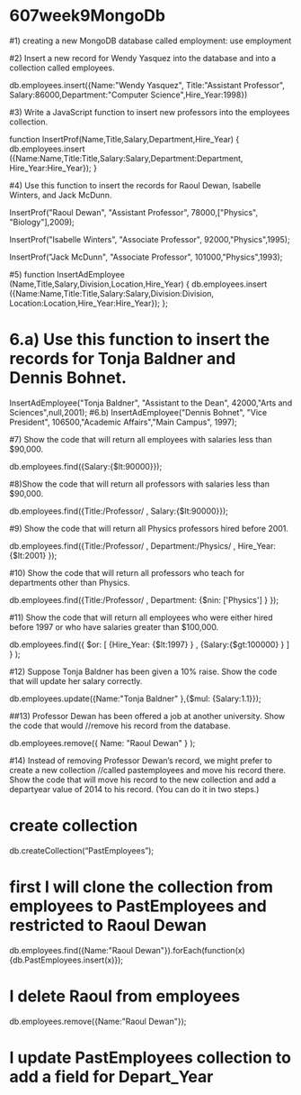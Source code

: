 607week9MongoDb
===============

#1) creating a new MongoDB database called employment:
use employment

#2) Insert a new record for Wendy Yasquez into the database and into a collection called employees.

db.employees.insert({Name:"Wendy Yasquez", Title:"Assistant Professor", Salary:86000,Department:"Computer Science",Hire_Year:1998})


#3) Write a JavaScript function to insert new professors into the employees collection.

function InsertProf(Name,Title,Salary,Department,Hire_Year) {
db.employees.insert ({Name:Name,Title:Title,Salary:Salary,Department:Department,
Hire_Year:Hire_Year});
}


#4)
Use this function to insert the records for Raoul Dewan, Isabelle Winters, and Jack McDunn.

InsertProf("Raoul Dewan", "Assistant Professor", 78000,["Physics", "Biology"],2009);

InsertProf("Isabelle Winters", "Associate Professor", 92000,"Physics",1995);

InsertProf("Jack McDunn", "Associate Professor", 101000,"Physics",1993);

#5)
function InsertAdEmployee (Name,Title,Salary,Division,Location,Hire_Year) {
db.employees.insert ({Name:Name,Title:Title,Salary:Salary,Division:Division,
Location:Location,Hire_Year:Hire_Year});
};
# 6.a) Use this function to insert the records for Tonja Baldner and Dennis Bohnet.
InsertAdEmployee("Tonja Baldner", "Assistant to the Dean", 42000,"Arts and Sciences",null,2001);
#6.b)
InsertAdEmployee("Dennis Bohnet", "Vice President", 106500,"Academic Affairs","Main Campus", 1997);

#7) Show the code that will return all employees with salaries less than $90,000.

db.employees.find({Salary:{$lt:90000}});

#8)Show the code that will return all professors with salaries less than $90,000.

db.employees.find({Title:/Professor/ , Salary:{$lt:90000}});

#9) Show the code that will return all Physics professors hired before 2001.

db.employees.find({Title:/Professor/ , Department:/Physics/  , Hire_Year: {$lt:2001} });

#10) Show the code that will return all professors who teach for departments other than Physics.


db.employees.find({Title:/Professor/ , Department: {$nin: ['Physics'] } });


#11) Show the code that will return all employees who were either hired before 1997 or who
have salaries greater than $100,000.


db.employees.find({ $or: [ {Hire_Year: {$lt:1997} }  , {Salary:{$gt:100000} }   ] } );


#12) Suppose Tonja Baldner has been given a 10% raise. Show the code that will update her
salary correctly.


db.employees.update({Name:"Tonja Baldner" },{$mul: {Salary:1.1}});


##13) Professor Dewan has been offered a job at another university. Show the code that would
//remove his record from the database.


db.employees.remove({ Name: "Raoul Dewan" } );


#14) Instead of removing Professor Dewan’s record, we might prefer to create a new collection
//called pastemployees and move his record there. Show the code that will move his record to the new collection and add a departyear value of 2014 to his record. (You can do it in two steps.)
# create collection
db.createCollection(“PastEmployees”);
# first I will clone the collection from employees to PastEmployees and restricted to Raoul Dewan
db.employees.find({Name:"Raoul Dewan"}).forEach(function(x){db.PastEmployees.insert(x)});

# I delete Raoul from employees
db.employees.remove({Name:"Raoul Dewan"});
# I update PastEmployees collection to add a field for Depart_Year

